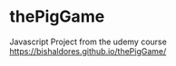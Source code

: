# thePigGame
Javascript Project from the udemy course<br>
https://bishaldores.github.io/thePigGame/

